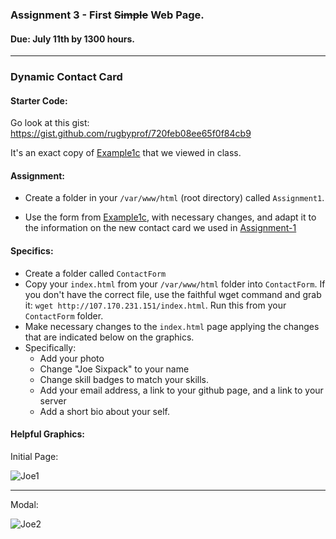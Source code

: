 ### Assignment 3 - First ~~Simple~~ Web Page.
#### Due: July 11th by 1300 hours.
-----

### Dynamic Contact Card


#### Starter Code:

Go look at this gist: https://gist.github.com/rugbyprof/720feb08ee65f0f84cb9

It's an exact copy of [Example1c](http://107.170.231.151/Example1c/) that we viewed in class. 

#### Assignment:

- Create a folder in your `/var/www/html` (root directory) called `Assignment1`.

- Use the form from [Example1c](http://107.170.231.151/Example1c/), with necessary changes, and adapt it to the information on the new contact card we used in [Assignment-1](https://github.com/rugbyprof/Mobile-Web-Programming/blob/master/Assignment-1.md)

#### Specifics:

- Create a folder called `ContactForm`
- Copy your `index.html` from your `/var/www/html` folder into `ContactForm`. If you don't have the correct file, use the faithful wget command and grab it: `wget http://107.170.231.151/index.html`. Run this from your `ContactForm` folder.
- Make necessary changes to the `index.html` page applying the changes that are indicated below on the graphics.
- Specifically:
    - Add your photo
    - Change "Joe Sixpack" to your name
    - Change skill badges to match your skills.
    - Add your email address, a link to your github page, and a link to your server
    - Add a short bio about your self.


#### Helpful Graphics:

Initial Page:

![Joe1](http://f.cl.ly/items/093a3Z3j1r320V0u3o1t/shot1.png)

-----

Modal:

![Joe2](http://f.cl.ly/items/1g1Z250f0W3v0P2x1736/shot2.png)

